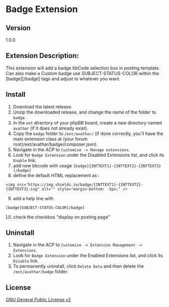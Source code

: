 # Badge Extension

## Version 
1.0.0

## Extension Description:
This extension will add a badge bbCode selection box in posting template.
Can also make a Custom badge use SUBJECT-STATUS-COLOR within the [badge][/badge] tags and adjust to whatever you want.

## Install

1. Download the latest release.
2. Unzip the downloaded release, and change the name of the folder to `badge`.
3. In the `ext` directory of your phpBB board, create a new directory named `avathar` (if it does not already exist).
4. Copy the `badge` folder to `/ext/avathar/` (if done correctly, you'll have the main extension class at (your forum root)/ext/avathar/badge/composer.json).
5. Navigate in the ACP to `Customise -> Manage extensions`.
6. Look for `Badge Extension` under the Disabled Extensions list, and click its `Enable` link.
7. add new bbcode with usage 
``` [badge]{INTTEXT1}-{INTTEXT2}-{INTTEXT3}[/badge] ``` 
8. define the default HTML replacement as : 
``` 
<img src="https://img.shields.io/badge/{INTTEXT1}-{INTTEXT2}-{INTTEXT3}.svg" alt="" style="margin-bottom: -5px;" />
```
9. add a help line with 
``` 
[badge]SUBJECT-STATUS-COLOR[/badge]
``` 
10. check the checkbox "display on posting page"


## Uninstall

1. Navigate in the ACP to `Customise -> Extension Management -> Extensions`.
2. Look for `Badge Extension` under the Enabled Extensions list, and click its `Disable` link.
3. To permanently uninstall, click `Delete Data` and then delete the `/ext/avathar/badge` folder.

## License
[GNU General Public License v2](http://opensource.org/licenses/GPL-2.0)
